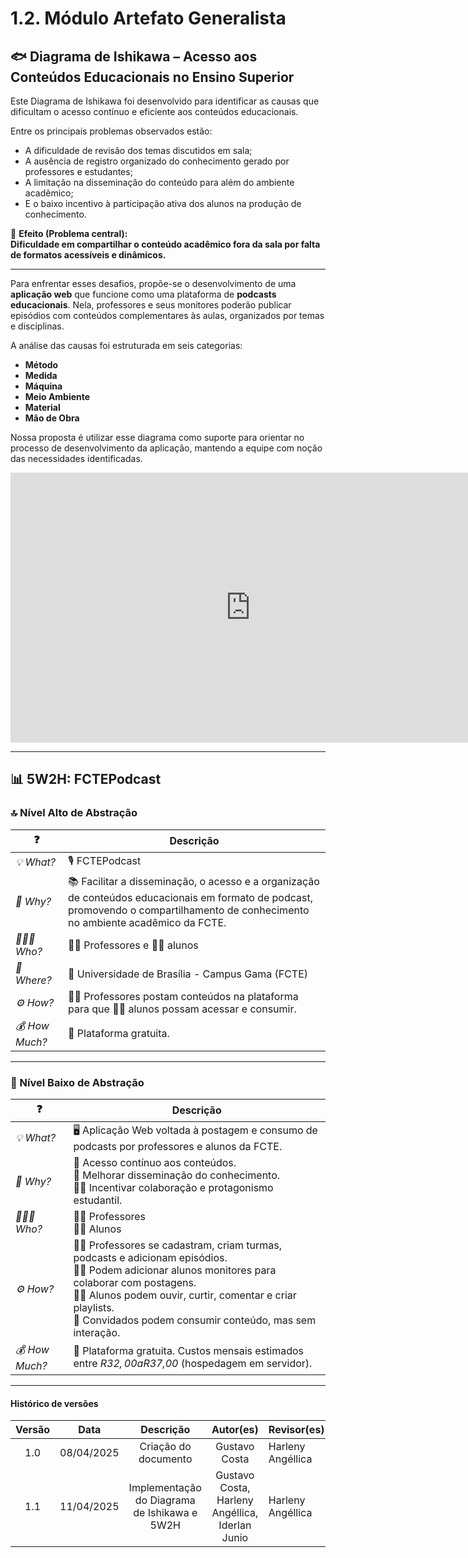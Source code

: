# 1.2. Módulo Artefato Generalista


## 🐟 Diagrama de Ishikawa – Acesso aos Conteúdos Educacionais no Ensino Superior

Este Diagrama de Ishikawa foi desenvolvido para identificar as causas que dificultam o acesso contínuo e eficiente aos conteúdos educacionais.

Entre os principais problemas observados estão:
- A dificuldade de revisão dos temas discutidos em sala;
- A ausência de registro organizado do conhecimento gerado por professores e estudantes;
- A limitação na disseminação do conteúdo para além do ambiente acadêmico;
- E o baixo incentivo à participação ativa dos alunos na produção de conhecimento.

🎯 **Efeito (Problema central):**  
**Dificuldade em compartilhar o conteúdo acadêmico fora da sala por falta de formatos acessíveis e dinâmicos.**

---

Para enfrentar esses desafios, propõe-se o desenvolvimento de uma **aplicação web** que funcione como uma plataforma de **podcasts educacionais**. Nela, professores e seus monitores poderão publicar episódios com conteúdos complementares às aulas, organizados por temas e disciplinas.

A análise das causas foi estruturada em seis categorias:

- **Método**  
- **Medida**  
- **Máquina**  
- **Meio Ambiente**  
- **Material**  
- **Mão de Obra**

Nossa proposta é utilizar esse diagrama como suporte para orientar no processo de desenvolvimento da aplicação, mantendo a equipe com noção das necessidades identificadas.


<iframe width="768" height="432" src="https://miro.com/app/live-embed/uXjVID3_SBU=/?moveToViewport=458,9756,3406,1790&embedId=282043550511" frameborder="0" scrolling="no" allow="fullscreen; clipboard-read; clipboard-write" allowfullscreen></iframe>

---

## 📊 5W2H: FCTEPodcast

### 🔝 Nível Alto de Abstração

| ❓ | Descrição |
|----|-----------|
| *💡 What?* | 🎙️ FCTEPodcast |
| *🎯 Why?* | 📚 Facilitar a disseminação, o acesso e a organização de conteúdos educacionais em formato de podcast, promovendo o compartilhamento de conhecimento no ambiente acadêmico da FCTE. |
| *🧑‍🤝‍🧑 Who?* | 👩‍🏫 Professores e 👨‍🎓 alunos |
| *📍 Where?* | 🏫 Universidade de Brasília - Campus Gama (FCTE) |
| *⚙️ How?* | 👩‍🏫 Professores postam conteúdos na plataforma para que 👨‍🎓 alunos possam acessar e consumir. |
| *💰 How Much?* | 💸 Plataforma gratuita. |

---

### 🔽 Nível Baixo de Abstração

| ❓ | Descrição |
|----|-----------|
| *💡 What?* | 🖥️ Aplicação Web voltada à postagem e consumo de podcasts por professores e alunos da FCTE. |
| *🎯 Why?* | 🔁 Acesso contínuo aos conteúdos. <br> 🚀 Melhorar disseminação do conhecimento. <br> 👨‍🎓 Incentivar colaboração e protagonismo estudantil. |
| *🧑‍🤝‍🧑 Who?* | 👩‍🏫 Professores <br> 👨‍🎓 Alunos |
| *⚙️ How?* | 👩‍🏫 Professores se cadastram, criam turmas, podcasts e adicionam episódios. <br> 🧑‍🏫 Podem adicionar alunos monitores para colaborar com postagens. <br> 👨‍🎓 Alunos podem ouvir, curtir, comentar e criar playlists. <br> 👥 Convidados podem consumir conteúdo, mas sem interação. |
| *💰 How Much?* | 💸 Plataforma gratuita. Custos mensais estimados entre *R$32,00 a R$37,00* (hospedagem em servidor). |

---

#### Histórico de versões 

| Versão |    Data    |        Descrição         |    Autor(es)    |  Revisor(es)          
| :----: | :--------: | :----------------------: | :-------------: | :----------------|
|  1.0   | 08/04/2025 |   Criação do documento   | Gustavo Costa | Harleny Angéllica  | 
|  1.1   | 11/04/2025 |   Implementação do Diagrama de Ishikawa e  5W2H  | Gustavo Costa, Harleny Angéllica, Iderlan Junio | Harleny Angéllica  |
